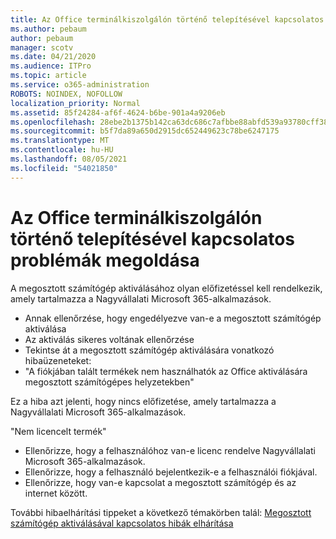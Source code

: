 ```yaml
---
title: Az Office terminálkiszolgálón történő telepítésével kapcsolatos problémák megoldása
ms.author: pebaum
author: pebaum
manager: scotv
ms.date: 04/21/2020
ms.audience: ITPro
ms.topic: article
ms.service: o365-administration
ROBOTS: NOINDEX, NOFOLLOW
localization_priority: Normal
ms.assetid: 85f24284-af6f-4624-b6be-901a4a9206eb
ms.openlocfilehash: 28ebe2b1375b142ca63dc686c7afbbe88abfd539a93780cff3861f80de40b411
ms.sourcegitcommit: b5f7da89a650d2915dc652449623c78be6247175
ms.translationtype: MT
ms.contentlocale: hu-HU
ms.lasthandoff: 08/05/2021
ms.locfileid: "54021850"
---
```

# <a name="solutions-for-issues-around-installing-office-on-a-terminal-server"></a>Az Office terminálkiszolgálón történő telepítésével kapcsolatos problémák megoldása

A megosztott számítógép aktiválásához olyan előfizetéssel kell rendelkezik, amely tartalmazza a Nagyvállalati Microsoft 365-alkalmazások.
  
- Annak ellenőrzése, hogy engedélyezve van-e a megosztott számítógép aktiválása
- Az aktiválás sikeres voltának ellenőrzése
- Tekintse át a megosztott számítógép aktiválására vonatkozó hibaüzeneteket:
- "A fiókjában talált termékek nem használhatók az Office aktiválására megosztott számítógépes helyzetekben"
  
Ez a hiba azt jelenti, hogy nincs előfizetése, amely tartalmazza a Nagyvállalati Microsoft 365-alkalmazások.

"Nem licencelt termék"

- Ellenőrizze, hogy a felhasználóhoz van-e licenc rendelve Nagyvállalati Microsoft 365-alkalmazások.
- Ellenőrizze, hogy a felhasználó bejelentkezik-e a felhasználói fiókjával.
- Ellenőrizze, hogy van-e kapcsolat a megosztott számítógép és az internet között.

További hibaelhárítási tippeket a következő témakörben talál: [Megosztott számítógép aktiválásával kapcsolatos hibák elhárítása](https://docs.microsoft.com/DeployOffice/troubleshoot-shared-computer-activation)